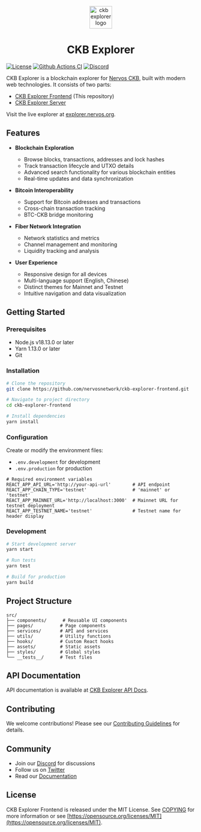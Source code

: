 <p align="center"><a href="https://explorer.nervos.org" target="_blank" rel="noopener noreferrer"><img height="60px" src="./src/assets/ckb_dark.png" alt="ckb explorer logo"></a></p>

<h1 align="center">CKB Explorer</h1>

[![License](https://img.shields.io/badge/license-MIT-green)](https://github.com/nervosnetwork/ckb-explorer-frontend/blob/develop/COPYING)
[![Github Actions CI](https://github.com/nervosnetwork/ckb-explorer-frontend/workflows/CI/badge.svg?branch=develop)](https://github.com/nervosnetwork/ckb-explorer-frontend/actions)
[![Discord](https://img.shields.io/discord/956765352514183188?label=Discord&logo=discord&style=default&color=grey&labelColor=5865F2&logoColor=white)](https://discord.gg/RsyKyejxAW)

CKB Explorer is a blockchain explorer for [Nervos CKB](https://github.com/nervosnetwork/ckb), built with modern web technologies. It consists of two parts:
- [CKB Explorer Frontend](https://github.com/nervosnetwork/ckb-explorer-frontend) (This repository)
- [CKB Explorer Server](https://github.com/nervosnetwork/ckb-explorer)

Visit the live explorer at [explorer.nervos.org](https://explorer.nervos.org).

## Features

- **Blockchain Exploration**
  - Browse blocks, transactions, addresses and lock hashes
  - Track transaction lifecycle and UTXO details
  - Advanced search functionality for various blockchain entities
  - Real-time updates and data synchronization

- **Bitcoin Interoperability**
  - Support for Bitcoin addresses and transactions
  - Cross-chain transaction tracking
  - BTC-CKB bridge monitoring

- **Fiber Network Integration**
  - Network statistics and metrics
  - Channel management and monitoring
  - Liquidity tracking and analysis

- **User Experience**
  - Responsive design for all devices
  - Multi-language support (English, Chinese)
  - Distinct themes for Mainnet and Testnet
  - Intuitive navigation and data visualization

## Getting Started

### Prerequisites

- Node.js v18.13.0 or later
- Yarn 1.13.0 or later
- Git

### Installation

```bash
# Clone the repository
git clone https://github.com/nervosnetwork/ckb-explorer-frontend.git

# Navigate to project directory
cd ckb-explorer-frontend

# Install dependencies
yarn install
```

### Configuration

Create or modify the environment files:
- `.env.development` for development
- `.env.production` for production

```env
# Required environment variables
REACT_APP_API_URL='http://your-api-url'        # API endpoint
REACT_APP_CHAIN_TYPE='testnet'                 # 'mainnet' or 'testnet'
REACT_APP_MAINNET_URL='http://localhost:3000'  # Mainnet URL for testnet deployment
REACT_APP_TESTNET_NAME='testnet'               # Testnet name for header display
```

### Development

```bash
# Start development server
yarn start

# Run tests
yarn test

# Build for production
yarn build
```

## Project Structure

```
src/
├── components/      # Reusable UI components
├── pages/          # Page components
├── services/       # API and services
├── utils/          # Utility functions
├── hooks/          # Custom React hooks
├── assets/         # Static assets
├── styles/         # Global styles
└── __tests__/      # Test files
```

## API Documentation

API documentation is available at [CKB Explorer API Docs](https://nervosnetwork.github.io/ckb-explorer/public/api_doc.html).

## Contributing

We welcome contributions! Please see our [Contributing Guidelines](CONTRIBUTING.md) for details.

## Community

- Join our [Discord](https://discord.gg/RsyKyejxAW) for discussions
- Follow us on [Twitter](https://twitter.com/NervosNetwork)
- Read our [Documentation](https://docs.nervos.org)

## License

CKB Explorer Frontend is released under the MIT License. See [COPYING](COPYING) for more information or see [https://opensource.org/licenses/MIT](https://opensource.org/licenses/MIT).

